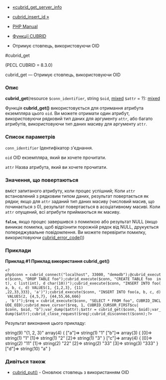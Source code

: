 - [«cubrid_get_server_info](function.cubrid-get-server-info.md)
- [cubrid_insert_id »](function.cubrid-insert-id.md)

- [PHP Manual](index.md)
- [Функції CUBRID](ref.cubrid.md)
- Отримує стовпець, використовуючи OID

#cubrid_get

(PECL CUBRID = 8.3.0)

cubrid_get — Отримує стовпець, використовуючи OID

### Опис

**cubrid_get**(resource `$conn_identifier`, string `$oid`,
[mixed](language.types.declarations.md#language.types.declarations.mixed)
`$attr` = ?):
[mixed](language.types.declarations.md#language.types.declarations.mixed)

Функція **cubrid_get()** використовується для отримання атрибута екземпляра
цього `oid`. Ви можете отримати один атрибут, використовуючи рядковий тип
даних для аргументу `attr`, або багато атрибутів, використовуючи тип
даних масиву для аргументу `attr`.

### Список параметрів

`conn_identifier`
Ідентифікатор з'єднання.

`oid`
OID екземпляра, який ви хочете прочитати.

`attr`
Назва атрибута, який ви хочете прочитати.

### Значення, що повертаються

вміст запитаного атрибуту, коли процес успішний; Коли `attr`
встановлений з рядковим типом даних, результат повертається як
рядки; якщо для `attr` заданий тип даних масиву (числовий масив,
що починається з 0), результат повертається в асоціативному масиві.
Коли `attr` опущений, всі атрибути приймаються як масиву.

**`false`**, якщо процес завершився з помилкою або результат NULL (якщо
виникає помилка, щоб відрізнити порожній рядок від NULL, друкується
попереджувальне повідомлення. Ви можете перевірити помилку, використовуючи
[cubrid_error_code()](function.cubrid-error-code.md))

### Приклади

**Приклад #1 Приклад використання **cubrid_get()****

` <?php$conn = cubrid_connect("localhost", 33000, "demodb");@cubrid_execute($conn, "DROP TABLE foo");cubrid_execute($conn, "CREATE TABLE foo  int), c list(int), d char(10))");cubrid_execute($conn, "INSERT INTO foo(a, b, c, d) VALUES(1, {1,2,3}, {11) ,22,33,333}, 'a')");cubrid_execute($conn, "INSERT INTO foo(a, b, c, d) VALUES(2, {4,5,7}, {44,55,66,666} , 'b')");$req = cubrid_execute($conn, "SELECT * FROM foo", CUBRID_INCLUDE_OID);cubrid_move_cursor($req, 1, CUBRID_CURSOR_FIRST$cu| $conn, $oid, "b");var_dump($attr);$attr = cubrid_get($conn, $oid);var_dump($attr);cubrid_close_request($req);cubrid_disconnect($conn);?> `

Результат виконання цього прикладу:

string(9) "{1, 2, 3}"
array(4) {
["a"]=>
string(1) "1"
["b"]=>
array(3) {
[0]=>
string(1) "1"
[1]=>
string(1) "2"
[2]=>
string(1) "3"
}
["c"]=>
array(4) {
[0]=>
string(2) "11"
[1]=>
string(2) "22"
[2]=>
string(2) "33"
[3]=>
string(3) "333"
}
["d"]=>
string(10) "a"
}

### Дивіться також

- [cubrid_put()](function.cubrid-put.md) - Оновлює стовпець з
використанням OID
